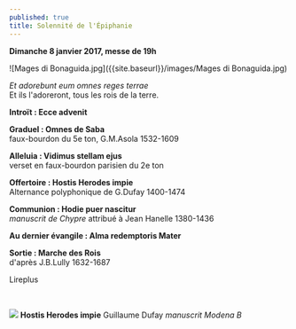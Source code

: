 ```yaml
---
published: true
title: Solennité de l'Épiphanie
---
```

**Dimanche 8 janvier 2017, messe de 19h**  


![Mages di Bonaguida.jpg]({{site.baseurl}}/images/Mages di Bonaguida.jpg)


*Et adorebunt eum omnes reges terrae*  
Et ils l'adoreront, tous les rois de la terre.

**Introït : Ecce advenit**

**Graduel : Omnes de Saba**  
faux-bourdon du 5e ton, G.M.Asola 1532-1609

**Alleluia : Vidimus stellam ejus**  
verset en faux-bourdon parisien du 2e ton

**Offertoire : Hostis Herodes impie**  
Alternance polyphonique de G.Dufay 1400-1474

**Communion : Hodie puer nascitur**  
*manuscrit de Chypre* attribué à Jean Hanelle 1380-1436

**Au dernier évangile : Alma redemptoris Mater**

**Sortie : Marche des Rois**  
d'après J.B.Lully 1632-1687

Lireplus

&nbsp;

![]({{site.baseurl}}/images/Hostis%20Herodes%20Dufay.jpg)
**Hostis Herodes impie** Guillaume Dufay *manuscrit Modena B*
